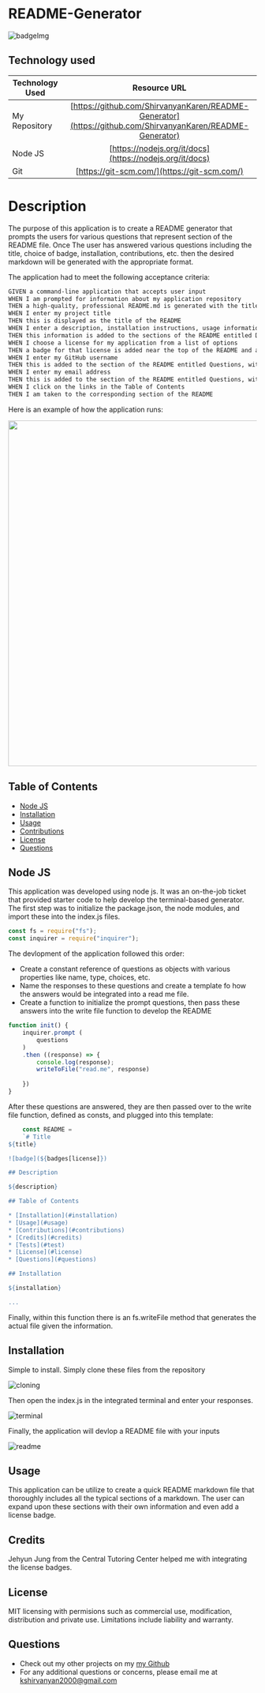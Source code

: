 # README-Generator
![badgeImg](https://shields.io/badge/license-MIT-informational)

## Technology used
| Technology Used         | Resource URL           | 
| ------------- |:-------------:| 
| My Repository      | [https://github.com/ShirvanyanKaren/README-Generator](https://github.com/ShirvanyanKaren/README-Generator) |
| Node JS          | [https://nodejs.org/it/docs](https://nodejs.org/it/docs) |
| Git | [https://git-scm.com/](https://git-scm.com/)     | 



# Description

The purpose of this application is to create a README generator that prompts the users for various questions that represent section of the README file. Once The user has answered various questions including the title, choice of badge, installation, contributions, etc. then the desired markdown will be generated with the appropriate format.

The application had to meet the following acceptance criteria:

```md
GIVEN a command-line application that accepts user input
WHEN I am prompted for information about my application repository
THEN a high-quality, professional README.md is generated with the title of my project and sections entitled Description, Table of Contents, Installation, Usage, License, Contributing, Tests, and Questions
WHEN I enter my project title
THEN this is displayed as the title of the README
WHEN I enter a description, installation instructions, usage information, contribution guidelines, and test instructions
THEN this information is added to the sections of the README entitled Description, Installation, Usage, Contributing, and Tests
WHEN I choose a license for my application from a list of options
THEN a badge for that license is added near the top of the README and a notice is added to the section of the README entitled License that explains which license the application is covered under
WHEN I enter my GitHub username
THEN this is added to the section of the README entitled Questions, with a link to my GitHub profile
WHEN I enter my email address
THEN this is added to the section of the README entitled Questions, with instructions on how to reach me with additional questions
WHEN I click on the links in the Table of Contents
THEN I am taken to the corresponding section of the README
```

Here is an example of how the application runs:

<img src="https://media.giphy.com/media/v1.Y2lkPTc5MGI3NjExZDJ6OWVjZXJmNmhteG10bHNmOGRsMzh5NG02NnZzZjM5cTF2bXJ6biZlcD12MV9pbnRlcm5hbF9naWZfYnlfaWQmY3Q9Zw/Yw53cbOTb21u4r3tWQ/giphy.gif" height ="700" width = "900" ><img>


## Table of Contents
* [Node JS](#node-js)
* [Installation](#installation)
* [Usage](#usage)
* [Contributions](#contributions)
* [License](#license)
* [Questions](#questions) 


## Node JS

This application was developed using node js. It was an on-the-job ticket that provided starter code to help develop the terminal-based generator. The first step was to initialize the package.json, the node modules, and import these into the index.js files. 
```js
const fs = require("fs");
const inquirer = require("inquirer");
```

The devlopment of the application followed this order:
* Create a constant reference of questions as objects with various properties like name, type, choices, etc.
* Name the responses to these questions and create a template fo how the answers would be integrated into a read me file.
* Create a function to initialize the prompt questions, then pass these answers into the write file function to develop the README

```js
function init() {
    inquirer.prompt (
        questions
    )
    .then ((response) => {
        console.log(response);
        writeToFile("read.me", response)
       
    })
}


```

After these questions are answered, they are then passed over to the write file function, defined as consts, and plugged into this template:

```js
    const README = 
    `# Title
${title}

![badge](${badges[license]})

## Description

${description}

## Table of Contents

* [Installation](#installation)
* [Usage](#usage)
* [Contributions](#contributions)
* [Credits](#credits)
* [Tests](#test)
* [License](#license)
* [Questions](#questions) 

## Installation

${installation}

...
```
Finally, within this function there is an fs.writeFile method that generates the actual file given the information.



## Installation

Simple to install. Simply clone these files from the repository

![cloning](./images/cloning.png)

Then open the index.js in the integrated terminal and enter your responses.

![terminal](./images/terminal.png)

Finally, the application will devlop a README file with your inputs

![readme](./images/questions-readme.png)

## Usage 
        
This application can be utilize to create a quick README markdown file that thoroughly includes all the typical sections of a markdown. The user can expand upon these sections with their own information and even add a license badge.
        
## Credits

Jehyun Jung from the Central Tutoring Center helped me with integrating the license badges.
        
## License 
     
MIT licensing with permisions such as commercial use, modification, distribution and private use. Limitations include liability and warranty.

## Questions 

* Check out my other projects on my [my Github](https://github.com/ShirvanyanKaren)
* For any additional questions or concerns, please email me at kshirvanyan2000@gmail.com